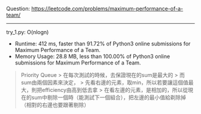 Question: https://leetcode.com/problems/maximum-performance-of-a-team/

---

try_1.py: O(nlogn)
* Runtime: 412 ms, faster than 91.72% of Python3 online submissions for Maximum Performance of a Team.
* Memory Usage: 28.8 MB, less than 100.00% of Python3 online submissions for Maximum Performance of a Team.

> Priority Queue
	> 在每次測試的時候，去保證現在的sum是最大的
	> 而sum由兩個因素來決定，
	> 先看右邊的元素，取min，所以若要讓這個值最大，則把efficiency由高到低去拿
	> 在看左邊的元素，是相加的，所以從現在的sum中剔除一個時（能測試下一個組合），把左邊的最小值給剃除掉（相對的右邊也要跟著剔除）
